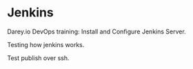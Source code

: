 # Jenkins
Darey.io DevOps training: Install and Configure Jenkins Server.

Testing how jenkins works.

Test publish over ssh.
